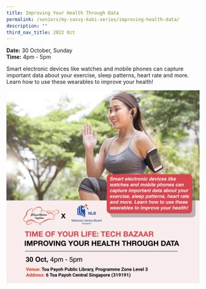```yaml
---
title: Improving Your Health Through Data
permalink: /seniors/my-savvy-kaki-series/improving-health-data/
description: ""
third_nav_title: 2022 Oct
---
```

**Date:** 30 October, Sunday
<br> **Time:** 4pm - 5pm

Smart electronic devices like watches and mobile phones can capture important data about your exercise, sleep patterns, heart rate and more. Learn how to use these wearables to improve your health! 

![free talks on improving your health through data for seniors](/images/oct%202022/amp%20lab_30%20oct.jpeg)